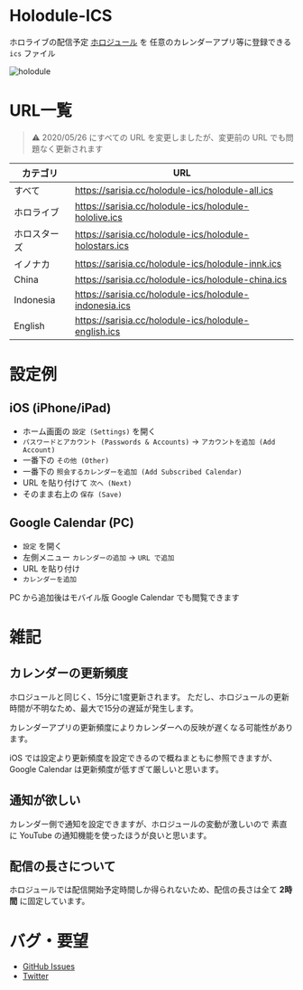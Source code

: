 # Holodule-ICS

ホロライブの配信予定 [ホロジュール](https://schedule.hololive.tv/) を
任意のカレンダーアプリ等に登録できる `ics` ファイル

![holodule](https://user-images.githubusercontent.com/33576079/76172492-00a80e80-61da-11ea-9590-a6bcc4a4982d.png)

# URL一覧

> :warning: 2020/05/26 にすべての URL を変更しましたが、変更前の URL でも問題なく更新されます

| カテゴリ | URL |
| - | - |
| すべて | https://sarisia.cc/holodule-ics/holodule-all.ics |
| ホロライブ | https://sarisia.cc/holodule-ics/holodule-hololive.ics |
| ホロスターズ | https://sarisia.cc/holodule-ics/holodule-holostars.ics |
| イノナカ | https://sarisia.cc/holodule-ics/holodule-innk.ics |
| China | https://sarisia.cc/holodule-ics/holodule-china.ics |
| Indonesia | https://sarisia.cc/holodule-ics/holodule-indonesia.ics |
| English | https://sarisia.cc/holodule-ics/holodule-english.ics |

# 設定例

## iOS (iPhone/iPad)

* ホーム画面の `設定 (Settings)` を開く
* `パスワードとアカウント (Passwords & Accounts)` -> `アカウントを追加 (Add Account)`
* 一番下の `その他 (Other)`
* 一番下の `照会するカレンダーを追加 (Add Subscribed Calendar)`
* URL を貼り付けて `次へ (Next)`
* そのまま右上の `保存 (Save)`

## Google Calendar (PC)

* `設定` を開く
* 左側メニュー `カレンダーの追加` -> `URL で追加`
* URL を貼り付け
* `カレンダーを追加`

PC から追加後はモバイル版 Google Calendar でも閲覧できます

# 雑記

## カレンダーの更新頻度

ホロジュールと同じく、15分に1度更新されます。
ただし、ホロジュールの更新時間が不明なため、最大で15分の遅延が発生します。

カレンダーアプリの更新頻度によりカレンダーへの反映が遅くなる可能性があります。

iOS では設定より更新頻度を設定できるので概ねまともに参照できますが、
Google Calendar は更新頻度が低すぎて厳しいと思います。

## 通知が欲しい

カレンダー側で通知を設定できますが、ホロジュールの変動が激しいので
素直に YouTube の通知機能を使ったほうが良いと思います。

## 配信の長さについて

ホロジュールでは配信開始予定時間しか得られないため、配信の長さは全て **2時間**
に固定しています。

# バグ・要望

* [GitHub Issues](https://github.com/sarisia/holodule-ics/issues)
* [Twitter](https://twitter.com/A1ces)
